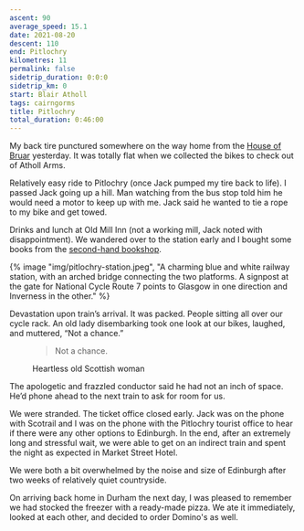 ```yaml
---
ascent: 90
average_speed: 15.1
date: 2021-08-20
descent: 110
end: Pitlochry
kilometres: 11
permalink: false
sidetrip_duration: 0:0:0
sidetrip_km: 0
start: Blair Atholl
tags: cairngorms
title: Pitlochry
total_duration: 0:46:00
---
```


My back tire punctured somewhere on the way home from the [House of Bruar](https://www.houseofbruar.com/the-house-of-bruar-restaurant/) yesterday. It was totally flat when we collected the bikes to check out of Atholl Arms.

Relatively easy ride to Pitlochry (once Jack pumped my tire back to life). I passed Jack going up a hill. Man watching from the bus stop told him he would need a motor to keep up with me. Jack said he wanted to tie a rope to my bike and get towed.

Drinks and lunch at Old Mill Inn (not a working mill, Jack noted with disappointment). We wandered over to the station early and I bought some books from the [second-hand bookshop](https://www.pitlochrystationbookshop.co.uk/).

{% image "img/pitlochry-station.jpeg", "A charming blue and white railway station, with an arched bridge connecting the two platforms. A signpost at the gate for National Cycle Route 7 points to Glasgow in one direction and Inverness in the other." %}

Devastation upon train’s arrival. It was packed. People sitting all over our cycle rack. An old lady disembarking took one look at our bikes, laughed, and muttered, “Not a chance.”

<figure>
<blockquote>
Not a chance.
</blockquote>
<figcaption>Heartless old Scottish woman</figcaption>
</figure>

The apologetic and frazzled conductor said he had not an inch of space. He’d phone ahead to the next train to ask for room for us.

We were stranded. The ticket office closed early. Jack was on the phone with Scotrail and I was on the phone with the Pitlochry tourist office to hear if there were any other options to Edinburgh. In the end, after an extremely long and stressful wait, we were able to get on an indirect train and spent the night as expected in Market Street Hotel.

We were both a bit overwhelmed by the noise and size of Edinburgh after two weeks of relatively quiet countryside.

On arriving back home in Durham the next day, I was pleased to remember we had stocked the freezer with a ready-made pizza. We ate it immediately, looked at each other, and decided to order Domino's as well.
